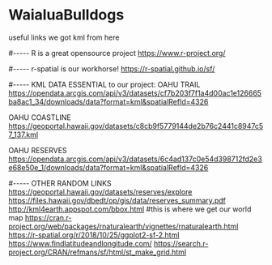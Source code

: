 # WaialuaBulldogs

useful links
we got kml from here

#-----  R is a great opensource project 
https://www.r-project.org/

#-----   r-spatial is our workhorse!
https://r-spatial.github.io/sf/

#-----  KML DATA ESSENTIAL to our project:
OAHU TRAIL
https://opendata.arcgis.com/api/v3/datasets/cf7b203f7f1a4d00ac1e126665ba8ac1_34/downloads/data?format=kml&spatialRefId=4326

OAHU COASTLINE
https://geoportal.hawaii.gov/datasets/c8cb9f5779144de2b76c2441c8947c57_137.kml

OAHU RESERVES
https://opendata.arcgis.com/api/v3/datasets/6c4ad137c0e54d398712fd2e3e68e50e_1/downloads/data?format=kml&spatialRefId=4326


#-----  OTHER RANDOM LINKS
https://geoportal.hawaii.gov/datasets/reserves/explore
https://files.hawaii.gov/dbedt/op/gis/data/reserves_summary.pdf
http://kml4earth.appspot.com/bbox.html
#this is where we get our world map
https://cran.r-project.org/web/packages/rnaturalearth/vignettes/rnaturalearth.html
https://r-spatial.org/r/2018/10/25/ggplot2-sf-2.html
https://www.findlatitudeandlongitude.com/
https://search.r-project.org/CRAN/refmans/sf/html/st_make_grid.html
